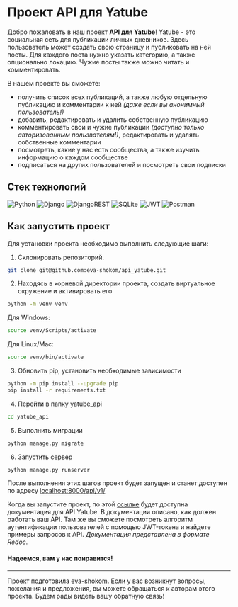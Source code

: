 # Проект API для Yatube

Добро пожаловать в наш проект **API для Yatube**! Yatube - это социальная сеть для публикации личных дневников. Здесь пользователь может создать свою страницу и публиковать на ней посты. Для каждого поста нужно указать категорию, а также опционально локацию. Чужие посты также можно читать и комментировать.

В нашем проекте вы сможете:
- получить список всех публикаций, а также любую отдельную публикацию и комментарии к ней *(даже если вы анонимный пользователь!)*
- добавить, редактировать и удалить собственную публикацию
- комментировать свои и чужие публикации *(доступно только авторизованным пользвателям!)*, редактировать и удалять собственные комментарии
- посмотреть, какие у нас есть сообщества, а также изучить информацию о каждом сообществе
- подписаться на других пользователей и посмотреть свои подписки

## Стек технологий

![Python](https://img.shields.io/badge/python-3670A0?style=for-the-badge&logo=python&logoColor=ffdd54)
![Django](https://img.shields.io/badge/django-%23092E20.svg?style=for-the-badge&logo=django&logoColor=white)
![DjangoREST](https://img.shields.io/badge/DJANGO-REST-ff1709?style=for-the-badge&logo=django&logoColor=white&color=ff1709&labelColor=gray)
![SQLite](https://img.shields.io/badge/sqlite-%2307405e.svg?style=for-the-badge&logo=sqlite&logoColor=white)
![JWT](https://img.shields.io/badge/JWT-black?style=for-the-badge&logo=JSON%20web%20tokens)
![Postman](https://img.shields.io/badge/Postman-FF6C37?style=for-the-badge&logo=postman&logoColor=white)

## Как запустить проект

Для установки проекта необходимо выполнить следующие шаги:

1. Склонировать репозиторий.

```bash
git clone git@github.com:eva-shokom/api_yatube.git
```

2. Находясь в корневой директории проекта, создать виртуальное окружение и активировать его

```bash
python -m venv venv
```

Для Windows:
```bash
source venv/Scripts/activate
```

Для Linux/Mac:
```bash
source venv/bin/activate
```

3. Обновить pip, установить необходимые зависимости

```bash
python -m pip install --upgrade pip
pip install -r requirements.txt
```

4. Перейти в папку yatube_api
  
```bash
cd yatube_api
```

5. Выполнить миграции

```bash
python manage.py migrate
```

6. Запустить сервер

```bash
python manage.py runserver
```

После выполнения этих шагов проект будет запущен и станет доступен по адресу [localhost:8000/api/v1/](http://localhost:8000/api/v1/)

Когда вы запустите проект, по этой [ссылке](http://127.0.0.1:8000/redoc/) будет доступна документация для API Yatube. В документации описано, как должен работать ваш API. Там же вы сможете посмотреть алгоритм аутентификации пользователей с помощью JWT-токена и найдете примеры запросов к API. *Документация представлена в формате Redoc*.

#### Надеемся, вам у нас понравится!

---

Проект подготовила [eva-shokom](https://github.com/eva-shokom/).
Если у вас возникнут вопросы, пожелания и предложения, вы можете обращаться к авторам этого проекта. Будем рады видеть вашу обратную связь! 

